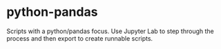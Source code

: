 # python-pandas
Scripts with a python/pandas focus.  Use Jupyter Lab to step through the process and then export to create runnable scripts.

